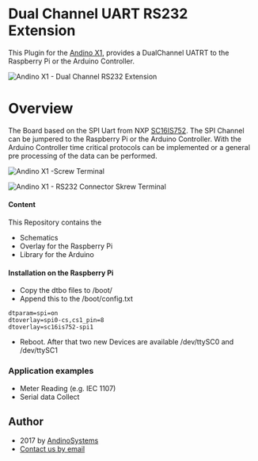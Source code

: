 Dual Channel UART RS232 Extension
========

This Plugin for the [Andino X1][1], provides a DualChannel UATRT to the Raspberry Pi or the Arduino Controller.

![Andino X1 - Dual Channel RS232 Extension](https://andino.systems/wp-content/uploads/rs232-extension-small.png)

Overview
====


The Board based on the SPI Uart from NXP [SC16IS752][3]. The SPI Channel can be jumpered to the Raspberry Pi or the Arduino Controller. With the Arduino Controller time critical protocols can be implemented or a general pre processing of the data can be performed.

![Andino X1 -Screw Terminal](https://andino.systems/wp-content/uploads/extension-connector-300x182.png)

![Andino X1 - RS232 Connector Skrew Terminal](https://github.com/andino-systems/Andino-X1/blob/master/doc/RS232/RS232.png?raw=true)

#### Content
This Repository contains the 
* Schematics
* Overlay for the Raspberry Pi
* Library for the Arduino

#### Installation on the Raspberry Pi 
* Copy the dtbo files to /boot/
* Append this to the /boot/config.txt
```
dtparam=spi=on
dtoverlay=spi0-cs,cs1_pin=8  
dtoverlay=sc16is752-spi1
```
* Reboot. After that two new Devices are available /dev/ttySC0 and /dev/ttySC1



### Application examples
* Meter Reading (e.g. IEC 1107)
* Serial data Collect


Author
-----

* 2017 by [AndinoSystems][2]
* [Contact us by email](mailto:info@andino.systems)

[1]:https://andino.systems/andino-x1/
[2]:https://github.com/andino-systems/Andino-X1
[3]:http://www.nxp.com/docs/en/data-sheet/SC16IS752_SC16IS762.pdf?
